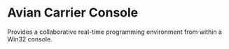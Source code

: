 # Avian Carrier Console

Provides a collaborative real-time programming environment from within a Win32
console.
